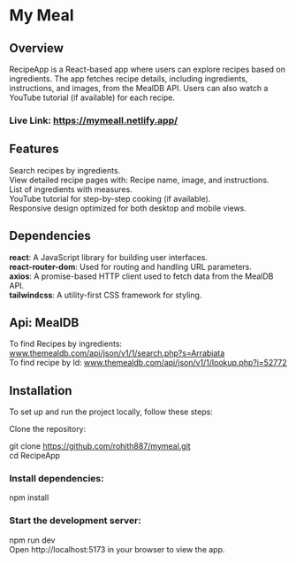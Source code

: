 # My Meal
## Overview
RecipeApp is a React-based app where users can explore recipes based on ingredients. The app fetches recipe details, including ingredients, instructions, and images, from the MealDB API. Users can also watch a YouTube tutorial (if available) for each recipe.
### Live Link: https://mymeall.netlify.app/


## Features
Search recipes by ingredients.<br />
View detailed recipe pages with:
Recipe name, image, and instructions.<br />
List of ingredients with measures.<br />
YouTube tutorial for step-by-step cooking (if available).<br />
Responsive design optimized for both desktop and mobile views.

## Dependencies
**react**: A JavaScript library for building user interfaces.<br />
**react-router-dom**: Used for routing and handling URL parameters.<br />
**axios**: A promise-based HTTP client used to fetch data from the MealDB API.<br />
**tailwindcss**: A utility-first CSS framework for styling.<br />

## Api: MealDB
To find Recipes by ingredients: www.themealdb.com/api/json/v1/1/search.php?s=Arrabiata <br />
To find recipe by Id: www.themealdb.com/api/json/v1/1/lookup.php?i=52772 <br />



## Installation
To set up and run the project locally, follow these steps:

Clone the repository:

git clone https://github.com/rohith887/mymeal.git <br/>
cd RecipeApp

### Install dependencies:

npm install

### Start the development server:

npm run dev  <br />
Open http://localhost:5173 in your browser to view the app.


